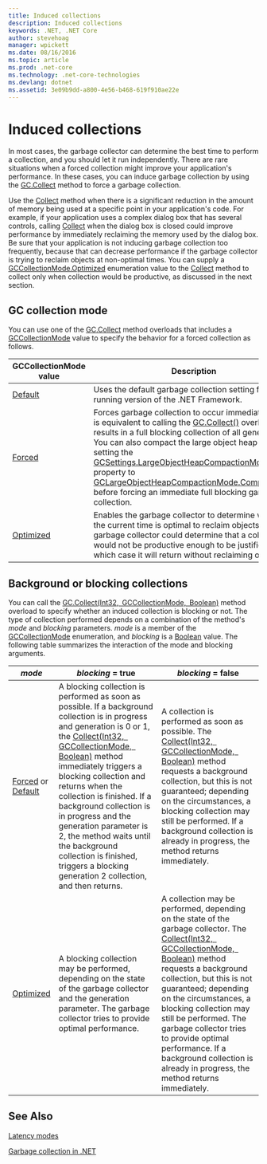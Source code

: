 ```yaml
---
title: Induced collections
description: Induced collections
keywords: .NET, .NET Core
author: stevehoag
manager: wpickett
ms.date: 08/16/2016
ms.topic: article
ms.prod: .net-core
ms.technology: .net-core-technologies
ms.devlang: dotnet
ms.assetid: 3e09b9dd-a800-4e56-b468-619f910ae22e
---
```


# Induced collections

In most cases, the garbage collector can determine the best time to perform a collection, and you should let it run independently. There are rare situations when a forced collection might improve your application's performance. In these cases, you can induce garbage collection by using the [GC.Collect](xref:System.GC.Collect) method to force a garbage collection. 

Use the [Collect](xref:System.GC.Collect) method when there is a significant reduction in the amount of memory being used at a specific point in your application's code. For example, if your application uses a complex dialog box that has several controls, calling [Collect](xref:System.GC.Collect) when the dialog box is closed could improve performance by immediately reclaiming the memory used by the dialog box. Be sure that your application is not inducing garbage collection too frequently, because that can decrease performance if the garbage collector is trying to reclaim objects at non-optimal times. You can supply a [GCCollectionMode.Optimized](xref:System.GCCollectionMode.Optimized) enumeration value to the [Collect](xref:System.GC.Collect) method to collect only when collection would be productive, as discussed in the next section.

## GC collection mode

You can use one of the [GC.Collect](xref:System.GC.Collect) method overloads that includes a [GCCollectionMode](xref:System.GCCollectionMode) value to specify the behavior for a forced collection as follows.

GCCollectionMode value | Description
---------------------- | ----------- 
[Default](xref:System.GCCollectionMode.Default) | Uses the default garbage collection setting for the running version of the .NET Framework.
[Forced](xref:System.GCCollectionMode.Forced) | Forces garbage collection to occur immediately. This is equivalent to calling the [GC.Collect()](xref:System.GC.Collect) overload. It results in a full blocking collection of all generations. You can also compact the large object heap by setting the [GCSettings.LargeObjectHeapCompactionMode](xref:System.Runtime.GCSettings.LargeObjectHeapCompactionMode) property to [GCLargeObjectHeapCompactionMode.CompactOnce](xref:System.Runtime.GCLargeObjectHeapCompactionMode.CompactOnce) before forcing an immediate full blocking garbage collection. 
[Optimized](xref:System.GCCollectionMode.Optimized) | Enables the garbage collector to determine whether the current time is optimal to reclaim objects. The garbage collector could determine that a collection would not be productive enough to be justified, in which case it will return without reclaiming objects.
 
## Background or blocking collections

You can call the [GC.Collect(Int32, GCCollectionMode, Boolean)](xref:System.GC.Collect(System.Int32,System.GCCollectionMode,System.Boolean)) method overload to specify whether an induced collection is blocking or not. The type of collection performed depends on a combination of the method's *mode* and *blocking* parameters. *mode* is a member of the [GCCollectionMode](xref:System.GCCollectionMode) enumeration, and *blocking* is a [Boolean](xref:System.Boolean) value. The following table summarizes the interaction of the mode and blocking arguments. 

*mode* | *blocking* = true | *blocking* = false
------ | ----------------- | ------------------
[Forced](xref:System.GCCollectionMode.Forced) or [Default](xref:System.GCCollectionMode.Default) | A blocking collection is performed as soon as possible. If a background collection is in progress and generation is 0 or 1, the [Collect(Int32, GCCollectionMode, Boolean)](xref:System.GC.Collect(System.Int32,System.GCCollectionMode,System.Boolean)) method immediately triggers a blocking collection and returns when the collection is finished. If a background collection is in progress and the generation parameter is 2, the method waits until the background collection is finished, triggers a blocking generation 2 collection, and then returns. | A collection is performed as soon as possible. The [Collect(Int32, GCCollectionMode, Boolean)](xref:System.GC.Collect(System.Int32,System.GCCollectionMode,System.Boolean)) method requests a background collection, but this is not guaranteed; depending on the circumstances, a blocking collection may still be performed. If a background collection is already in progress, the method returns immediately. 
[Optimized](xref:System.GCCollectionMode.Optimized) | A blocking collection may be performed, depending on the state of the garbage collector and the generation parameter. The garbage collector tries to provide optimal performance. | A collection may be performed, depending on the state of the garbage collector. The [Collect(Int32, GCCollectionMode, Boolean)](xref:System.GC.Collect(System.Int32,System.GCCollectionMode,System.Boolean)) method requests a background collection, but this is not guaranteed; depending on the circumstances, a blocking collection may still be performed. The garbage collector tries to provide optimal performance. If a background collection is already in progress, the method returns immediately. 
 
## See Also

[Latency modes](latency.md)

[Garbage collection in .NET](index.md)
